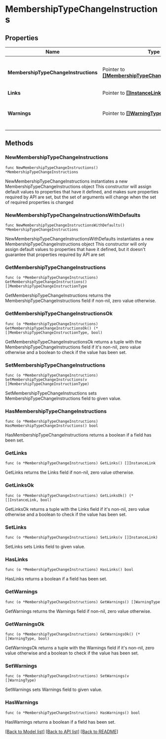 # MembershipTypeChangeInstructions

## Properties

Name | Type | Description | Notes
------------ | ------------- | ------------- | -------------
**MembershipTypeChangeInstructions** | Pointer to [**[]MembershipTypeChangeInstructionType**](MembershipTypeChangeInstructionType.md) | A collection of MembershipTypes with information that needs to be changed. | [optional] 
**Links** | Pointer to [**[]InstanceLink**](InstanceLink.md) |  | [optional] 
**Warnings** | Pointer to [**[]WarningType**](WarningType.md) | Used in conjunction with the Success element to define a business error. | [optional] 

## Methods

### NewMembershipTypeChangeInstructions

`func NewMembershipTypeChangeInstructions() *MembershipTypeChangeInstructions`

NewMembershipTypeChangeInstructions instantiates a new MembershipTypeChangeInstructions object
This constructor will assign default values to properties that have it defined,
and makes sure properties required by API are set, but the set of arguments
will change when the set of required properties is changed

### NewMembershipTypeChangeInstructionsWithDefaults

`func NewMembershipTypeChangeInstructionsWithDefaults() *MembershipTypeChangeInstructions`

NewMembershipTypeChangeInstructionsWithDefaults instantiates a new MembershipTypeChangeInstructions object
This constructor will only assign default values to properties that have it defined,
but it doesn't guarantee that properties required by API are set

### GetMembershipTypeChangeInstructions

`func (o *MembershipTypeChangeInstructions) GetMembershipTypeChangeInstructions() []MembershipTypeChangeInstructionType`

GetMembershipTypeChangeInstructions returns the MembershipTypeChangeInstructions field if non-nil, zero value otherwise.

### GetMembershipTypeChangeInstructionsOk

`func (o *MembershipTypeChangeInstructions) GetMembershipTypeChangeInstructionsOk() (*[]MembershipTypeChangeInstructionType, bool)`

GetMembershipTypeChangeInstructionsOk returns a tuple with the MembershipTypeChangeInstructions field if it's non-nil, zero value otherwise
and a boolean to check if the value has been set.

### SetMembershipTypeChangeInstructions

`func (o *MembershipTypeChangeInstructions) SetMembershipTypeChangeInstructions(v []MembershipTypeChangeInstructionType)`

SetMembershipTypeChangeInstructions sets MembershipTypeChangeInstructions field to given value.

### HasMembershipTypeChangeInstructions

`func (o *MembershipTypeChangeInstructions) HasMembershipTypeChangeInstructions() bool`

HasMembershipTypeChangeInstructions returns a boolean if a field has been set.

### GetLinks

`func (o *MembershipTypeChangeInstructions) GetLinks() []InstanceLink`

GetLinks returns the Links field if non-nil, zero value otherwise.

### GetLinksOk

`func (o *MembershipTypeChangeInstructions) GetLinksOk() (*[]InstanceLink, bool)`

GetLinksOk returns a tuple with the Links field if it's non-nil, zero value otherwise
and a boolean to check if the value has been set.

### SetLinks

`func (o *MembershipTypeChangeInstructions) SetLinks(v []InstanceLink)`

SetLinks sets Links field to given value.

### HasLinks

`func (o *MembershipTypeChangeInstructions) HasLinks() bool`

HasLinks returns a boolean if a field has been set.

### GetWarnings

`func (o *MembershipTypeChangeInstructions) GetWarnings() []WarningType`

GetWarnings returns the Warnings field if non-nil, zero value otherwise.

### GetWarningsOk

`func (o *MembershipTypeChangeInstructions) GetWarningsOk() (*[]WarningType, bool)`

GetWarningsOk returns a tuple with the Warnings field if it's non-nil, zero value otherwise
and a boolean to check if the value has been set.

### SetWarnings

`func (o *MembershipTypeChangeInstructions) SetWarnings(v []WarningType)`

SetWarnings sets Warnings field to given value.

### HasWarnings

`func (o *MembershipTypeChangeInstructions) HasWarnings() bool`

HasWarnings returns a boolean if a field has been set.


[[Back to Model list]](../README.md#documentation-for-models) [[Back to API list]](../README.md#documentation-for-api-endpoints) [[Back to README]](../README.md)


